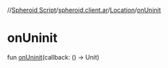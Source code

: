 //[Spheroid Script](../../index.md)/[spheroid.client.ar](../index.md)/[Location](index.md)/[onUninit](on-uninit.md)



# onUninit  
 
fun [onUninit](on-uninit.md)(callback: () -> Unit)  



